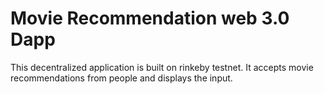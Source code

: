 # Movie Recommendation web 3.0 Dapp 
This decentralized application is built on rinkeby testnet. It accepts movie recommendations from people and displays the input.
